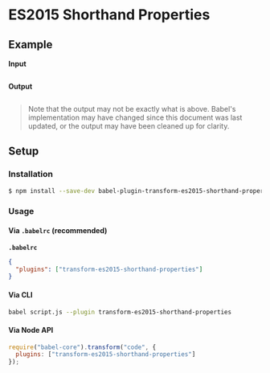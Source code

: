 # ES2015 Shorthand Properties

## Example

**Input**

```js
```

**Output**

```js
```

> Note that the output may not be exactly what is above. Babel's implementation
> may have changed since this document was last updated, or the output may have
> been cleaned up for clarity.

## Setup

### Installation

```sh
$ npm install --save-dev babel-plugin-transform-es2015-shorthand-properties
```

### Usage

#### Via `.babelrc` (recommended)

**`.babelrc`**

```json
{
  "plugins": ["transform-es2015-shorthand-properties"]
}
```

#### Via CLI

```sh
babel script.js --plugin transform-es2015-shorthand-properties
```

#### Via Node API

```js
require("babel-core").transform("code", {
  plugins: ["transform-es2015-shorthand-properties"]
});
```
